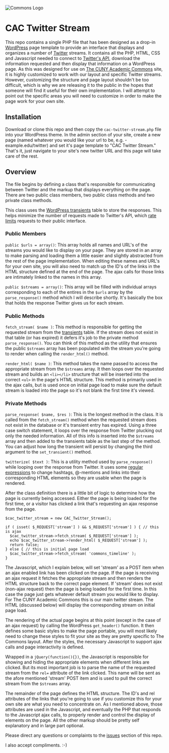![Commons Logo](http://commons.gc.cuny.edu/wp-content/themes/bp-nelo/_inc/images/bg-header.gif)

# CAC Twitter Stream
This repo contains a single PHP file that has been designed as a drop-in [WordPress](http://wordpress.org) page template to provide an interface that displays and organizes a number of [Twitter](http://twitter.com) streams. It contains all the PHP, HTML, CSS and Javascript needed to connect to [Twitter's API](https://dev.twitter.com), download the information requested and then display that information on a WordPress page. As this was designed for use on [The CUNY Academic Commons](http://commons.gc.cuny.edu) site, it is highly customized to work with our layout and specific Twitter streams. However, customizing the structure and page layout shouldn't be too difficult, which is why we are releasing it to the public in the hopes that someone will find it useful for their own implementation. I will attempt to point out the specific areas you will need to customize in order to make the page work for your own site.

## Installation
Download or clone this repo and then copy the `cac-twitter-stream.php` file into your WordPress theme. In the admin section of your site, create a new page (named whatever you would like your url to be, e.g. - example.edu/twitter) and set it's page template to "CAC Twitter Stream." That's it, just navigate to your site's new twitter URL and this page will take care of the rest.

## Overview
The file begins by defining a class that's responsible for communicating between Twitter and the markup that displays everything on the page. There are two public class members, two public class methods and two private class methods.

This class uses the [WordPress transients](http://codex.wordpress.org/Transients_API) table to store the responses. This helps minimize the number of requests made to Twitter's API, which [rate limits](https://dev.twitter.com/docs/rate-limiting) requests to their public interface.

### Public Members
`public $urls = array()`: This array holds all names and URL's of the streams you would like to display on your page. They are stored in an array to make parsing and loading them a little easier and slightly abstracted from the rest of the page implementation. When editing these names and URL's for your own site, you will also need to match up the ID's of the links in the HTML structure defined at the end of the page. The ajax calls for those links are intimately linked to the names in this array.

`public $streams = array()`: This array will be filled with individual arrays corresponding to each of the entires in the `$urls` array by the `parse_response()` method which I will describe shortly. It's basically the box that holds the response Twitter gives us for each stream.

### Public Methods
`fetch_stream( $name )`: This method is responsible for getting the requested stream from the [transients](http://codex.wordpress.org/Transients_API) table. If the stream does not exist in that table (or has expired) it defers it's job to the private method `parse_response()`. You can think of this method as the utility that ensures the public `$streams` array has been populated with the stream you're going to render when calling the `render_html()` method.

`render_html( $name )`: This method takes the name passed to access the appropriate stream from the `$streams` array. It then loops over the requested stream and builds an `<li></li>` structure that will be inserted into the correct `<ul>` in the page's HTML structure. This method is primarily used in the ajax calls, but is used once on initial page load to make sure the default stream is loaded into the page so it's not blank the first time it's viewed.

### Private Methods
`parse_response( $name, $res )`: This is the longest method in the class. It is called from the `fetch_stream()` method when the requested stream does not exist in the database or it's transient entry has expired. Using a three case switch statement, it loops over the response from Twitter plucking out only the needed information. All of this info is inserted into the `$streams` array and then added to the transients table as the last step of the method. You can adjust how long the transient will persist by changing the third argument to the `set_transient()` method.

`twitterize( $text )`: This is a utility method used by `parse_response()` while looping over the response from Twitter. It uses some [regular expressions](http://gskinner.com/RegExr/) to change hashtags, @-mentions and links into their corresponding HTML elements so they are usable when the page is rendered.

After the class definition there is a little bit of logic to determine how the page is currently being accessed. Either the page is being loaded for the first time, or a visitor has clicked a link that's requesting an ajax response from the page.

```
$cac_twitter_stream = new CAC_Twitter_Stream();

if ( isset( $_REQUEST['stream'] ) && $_REQUEST['stream'] ) { // this is ajax
  $cac_twitter_stream->fetch_stream( $_REQUEST['stream'] );
  echo $cac_twitter_stream->render_html( $_REQUEST['stream'] );
  return false;
} else { // this is initial page load
  $cac_twitter_stream->fetch_stream( 'commons_timeline' );
}
```

The Javascript, which I explain below, will set 'stream' as a POST item when an ajax enabled link has been clicked on the page. If the page is receiving an ajax request it fetches the appropriate stream and then renders the HTML structure back to the correct page element. If 'stream' does not exist (non-ajax request) then the page is being loaded for the first time. In this case the page just gets whatever default stream you would like to display. For The CUNY Academic Commons this is our main twitter stream. The HTML (discussed below) will display the corresponding stream on initial page load.

The rendering of the actual page begins at this point (except in the case of an ajax request) by calling the WordPress `get_header()` function. It then defines some basic styles to make the page portable, you will most likely need to change these styles to fit your site as they are pretty specific to The Commons layout. After the styles, the necessary Javascript to support ajax calls and page interactivity is defined.

Wrapped in a `jQuery(function(){})`, the Javascript is responsible for showing and hiding the appropriate elements when different links are clicked. But its most important job is to parse the name of the requested stream from the `rel=` attribute of the link clicked. This name will be sent as the afore mentioned 'stream' POST item and is used to pull the correct stream from the `$streams` array.

The remainder of the page defines the HTML structure. The ID's and rel attributes of the links that you're going to use if you customize this for your own site are what you need to concentrate on. As I mentioned above, those attributes are used in the Javascript, and eventually the PHP that responds to the Javascript ajax calls, to properly render and control the display of elements on the page. All the other markup should be pretty self explanatory and in large part optional.

Please direct any questions or complaints to the [issues](https://github.com/cuny-academic-commons/CAC-Twitter-Stream/issues) section of this repo.

I also accept compliments.  :-)
























